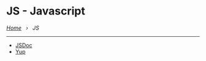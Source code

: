 # JS - Javascript

*[Home](../README.md) &nbsp; › &nbsp; JS*

---

- [JSDoc](./jsdoc.md)
- [Yup](./yup.ts)